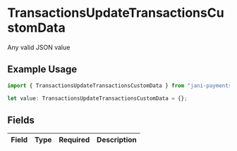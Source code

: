 # TransactionsUpdateTransactionsCustomData

Any valid JSON value

## Example Usage

```typescript
import { TransactionsUpdateTransactionsCustomData } from "jani-payments/models/operations";

let value: TransactionsUpdateTransactionsCustomData = {};
```

## Fields

| Field       | Type        | Required    | Description |
| ----------- | ----------- | ----------- | ----------- |